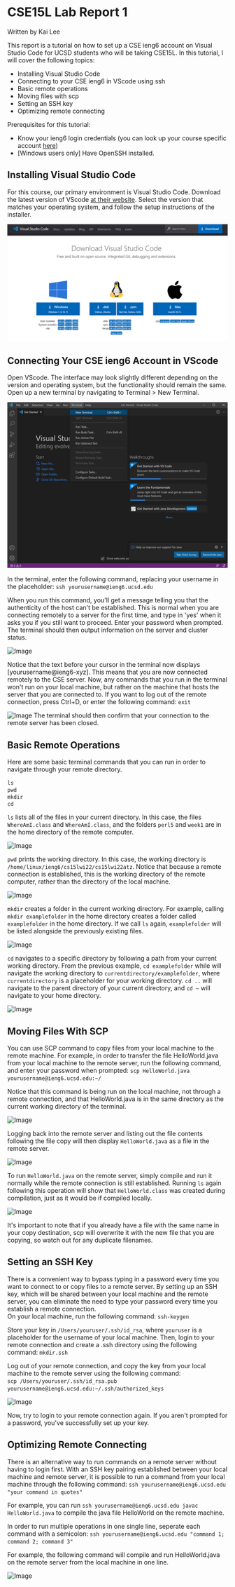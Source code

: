 # CSE15L Lab Report 1
Written by Kai Lee  

This report is a tutorial on how to set up a CSE ieng6 account on Visual Studio Code for UCSD students who will be taking CSE15L. In this tutorial, I will cover the following topics:

- Installing Visual Studio Code
- Connecting to your CSE ieng6 in VScode using ssh
- Basic remote operations
- Moving files with scp
- Setting an SSH key
- Optimizing remote connecting


Prerequisites for this tutorial: 
- Know your ieng6 login credentials (you can look up your course specific account [here](https://sdacs.ucsd.edu/~icc/index.php))
- [Windows users only] Have OpenSSH installed.

## Installing Visual Studio Code
For this course, our primary environment is Visual Studio Code. Download the latest version of VScode [at their website](https://code.visualstudio.com/download). Select the version that matches your operating system, and follow the setup instructions of the installer.

![Image](lab1img/report1-1.PNG)

## Connecting Your CSE ieng6 Account in VScode
Open VScode. The interface may look slightly different depending on the version and operating system, but the functionality should remain the same. Open up a new terminal by navigating to Terminal > New Terminal.

![Image](lab1img/report1-2.png)

In the terminal, enter the following command, replacing your username in the placeholder:
```ssh yourusername@ieng6.ucsd.edu```

When you run this command, you'll get a message telling you that the authenticity of the host can't be established. This is normal when you are connecting remotely to a server for the first time, and type in 'yes' when it asks you if you still want to proceed. Enter your password when prompted. The terminal should then output information on the server and cluster status.

![Image](lab1img/report1-3.PNG)

Notice that the text before your cursor in the terminal now displays [yourusername@ieng6-xyz]. This means that you are now connected remotely to the CSE server. Now, any commands that you run in the terminal won't run on your local machine, but rather on the machine that hosts the server that you are connected to. If you want to log out of the remote connection, press Ctrl+D, or enter the following command:
```exit```

![Image](lab1img/report1-4.png)
The terminal should then confirm that your connection to the remote server has been closed.

## Basic Remote Operations
Here are some basic terminal commands that you can run in order to navigate through your remote directory. 

```
ls			    
pwd  
mkdir	   	   
cd	  
``` 

`ls` lists all of the files in your current directory. In this case, the files `WhereAmI.class` and `WhereAmI.class`, and the folders `perl5` and `week1` are in the home directory of the remote computer.

![Image](lab1img/report1-5.png)

`pwd` prints the working directory. In this case, the working directory is `/home/linux/ieng6/cs15lwi22/cs15lwi22atz`. Notice that because a remote connection is established, this is the working directory of the remote computer, rather than the directory of the local machine.

![Image](lab1img/report1-6.png)

`mkdir` creates a folder in the current working directory. For example, calling `mkdir examplefolder` in the home directory creates a folder called `examplefolder` in the home directory. If we call `ls` again, `examplefolder` will be listed alongside the previously existing files.

![Image](lab1img/report1-7.png)

`cd` navigates to a specific directory by following a path from your current working directory. From the previous example, `cd examplefolder` while will navigate the working directory to `currentdirectory/examplefolder`, where `currentdirectory` is a placeholder for your working directory. `cd ..` will navigate to the parent directory of your current directory, and `cd ~` will navigate to your home directory.

![Image](lab1img/report1-8.png)

## Moving Files With SCP
You can use SCP command to copy files from your local machine to the remote machine. For example, in order to transfer the file HelloWorld.java from your local machine to the remote server, run the following command, and enter your password when prompted:
```scp HelloWorld.java yourusername@ieng6.ucsd.edu:~/```

Notice that this command is being run on the local machine, not through a remote connection, and that HelloWorld.java is in the same directory as the current working directory of the terminal.

![Image](lab1img/report1-9.png)

Logging back into the remote server and listing out the file contents following the file copy will then display `HelloWorld.java` as a file in the remote server.

![Image](lab1img/report1-10.PNG)

To run `HelloWorld.java` on the remote server, simply compile and run it normally while the remote connection is still established. Running `ls` again following this operation will show that `HelloWorld.class` was created during compilation, just as it would be if compiled locally.

![Image](lab1img/report1-11.PNG)

It's important to note that if you already have a file with the same name in your copy destination, scp will overwrite it with the new file that you are copying, so watch out for any duplicate filenames.

## Setting an SSH Key
There is a convenient way to bypass typing in a password every time you want to connect to or copy files to a remote server. By setting up an SSH key, which will be shared between your local machine and the remote server, you can eliminate the need to type your password every time you establish a remote connection.  
On your local machine, run the following command:
```ssh-keygen``` 

Store your key in `/Users/youruser/.ssh/id_rsa`, where `youruser` is a placeholder for the username of your local machine. Then, login to your remote connection and create a .ssh directory using the following command:
```mkdir.ssh```

Log out of your remote connection, and copy the key from your local machine to the remote server using the following command:  
```scp /Users/youruser/.ssh/id_rsa.pub yourusername@ieng6.ucsd.edu:~/.ssh/authorized_keys```

![Image](lab1img/report1-12.PNG)

Now, try to login to your remote connection again. If you aren't prompted for a password, you've successfully set up your key.

## Optimizing Remote Connecting
There is an alternative way to run commands on a remote server without having to login first. With an SSH key pairing established between your local machine and remote server, it is possible to run a command from your local machine through the following command:
```ssh yourusername@ieng6.ucsd.edu "your command in quotes"```

For example, you can run ```ssh yourusername@ieng6.ucsd.edu javac HelloWorld.java``` to compile the java file HelloWorld on the remote machine.


In order to run multiple operations in one single line, seperate each command with a semicolon:
```ssh yourusername@ieng6.ucsd.edu "command 1; command 2; command 3"```

For example, the following command will compile and run HelloWorld.java on the remote server from the local machine in one line.

![Image](lab1img/report1-13.PNG)
